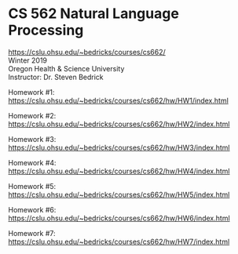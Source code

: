 # CS 562  Natural Language Processing
https://cslu.ohsu.edu/~bedricks/courses/cs662/  
Winter 2019  
Oregon Health & Science University  
Instructor: Dr. Steven Bedrick  

Homework #1:
https://cslu.ohsu.edu/~bedricks/courses/cs662/hw/HW1/index.html

Homework #2:
https://cslu.ohsu.edu/~bedricks/courses/cs662/hw/HW2/index.html

Homework #3:
https://cslu.ohsu.edu/~bedricks/courses/cs662/hw/HW3/index.html

Homework #4:
https://cslu.ohsu.edu/~bedricks/courses/cs662/hw/HW4/index.html

Homework #5:
https://cslu.ohsu.edu/~bedricks/courses/cs662/hw/HW5/index.html

Homework #6:
https://cslu.ohsu.edu/~bedricks/courses/cs662/hw/HW6/index.html

Homework #7:
https://cslu.ohsu.edu/~bedricks/courses/cs662/hw/HW7/index.html
